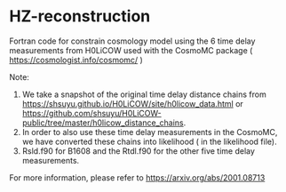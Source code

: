 # HZ-reconstruction

Fortran code for constrain cosmology model using the 6 time delay measurements from H0LiCOW
used with the CosmoMC package ( https://cosmologist.info/cosmomc/ )

Note:
1. We take a snapshot of the original time delay distance chains from https://shsuyu.github.io/H0LiCOW/site/h0licow_data.html or https://github.com/shsuyu/H0LiCOW-public/tree/master/h0licow_distance_chains. 
2. In order to also use these time delay measurements in the CosmoMC, we have converted these chains into likelihood ( in the likelihood file).
3. Rsld.f90 for B1608 and the Rtdl.f90 for the other five time delay measurements. 


For more information, please refer to https://arxiv.org/abs/2001.08713
